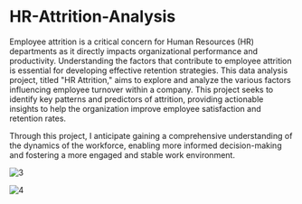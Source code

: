 # HR-Attrition-Analysis

Employee attrition is a critical concern for Human Resources (HR) departments as it directly impacts organizational performance and productivity. Understanding the factors that contribute to employee attrition is essential for developing effective retention strategies. This data analysis project, titled "HR Attrition," aims to explore and analyze the various factors influencing employee turnover within a company. This project seeks to identify key patterns and predictors of attrition, providing actionable insights to help the organization improve employee satisfaction and retention rates. 

Through this project, I anticipate gaining a comprehensive understanding of the dynamics of the workforce, enabling more informed decision-making and fostering a more engaged and stable work environment.

![3](https://github.com/Adefemi010/HR-Attrition-Analysis/assets/149597242/cf852748-0d1d-432c-b4fd-14b1a9913d2d)

![4](https://github.com/Adefemi010/HR-Attrition-Analysis/assets/149597242/0e9950ea-e02c-4238-93d9-4b054c1f6f88)

